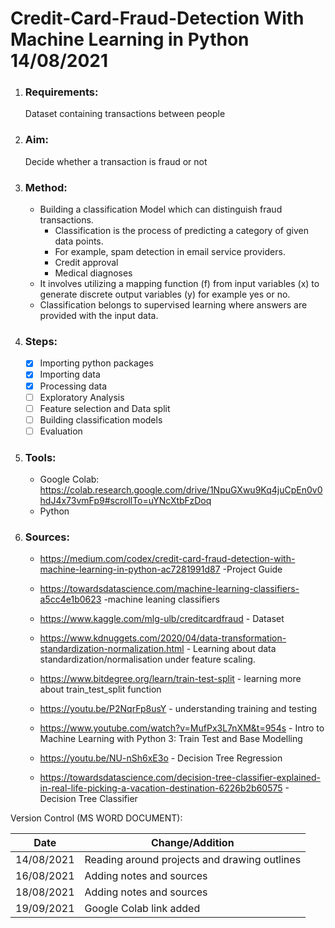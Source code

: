 # Credit-Card-Fraud-Detection With Machine Learning in Python 14/08/2021

1. ### Requirements: 
	Dataset containing transactions between people
2. ### Aim: 
	Decide whether a transaction is fraud or not
3. ### Method: 
	* Building a classification Model which can distinguish fraud transactions. 
		* Classification is the process of predicting a category of given data points. 
		* For example, spam detection in email service providers.
		* Credit approval
		* Medical diagnoses
	* It involves utilizing a mapping function (f) from input variables (x) to generate discrete output variables (y) for example yes or no.
	* Classification belongs to supervised learning where answers are provided with the input data.
4. ### Steps:
	- [x] Importing python packages
	- [x] Importing data
	- [x] Processing data 
	- [ ] Exploratory Analysis
	- [ ] Feature selection and Data split
	- [ ] Building classification models
	- [ ] Evaluation 
5. ### Tools:
	* Google Colab: https://colab.research.google.com/drive/1NpuGXwu9Kq4juCpEn0v0hdJ4x73vmFp9#scrollTo=uYNcXtbFzDoq 
	* Python
6. ### Sources:
	
	- https://medium.com/codex/credit-card-fraud-detection-with-machine-learning-in-python-ac7281991d87 -Project Guide

	- https://towardsdatascience.com/machine-learning-classifiers-a5cc4e1b0623 -machine leaning classifiers 

	- https://www.kaggle.com/mlg-ulb/creditcardfraud - Dataset

	- https://www.kdnuggets.com/2020/04/data-transformation-standardization-normalization.html - Learning about data standardization/normalisation under feature scaling.

	- https://www.bitdegree.org/learn/train-test-split - learning more about train_test_split function

	- https://youtu.be/P2NqrFp8usY - understanding training and testing

	- https://www.youtube.com/watch?v=MufPx3L7nXM&t=954s - Intro to Machine Learning with Python 3: Train Test and Base Modelling

	- https://youtu.be/NU-nSh6xE3o - Decision Tree Regression 
	
	- https://towardsdatascience.com/decision-tree-classifier-explained-in-real-life-picking-a-vacation-destination-6226b2b60575 - Decision Tree Classifier



Version Control (MS WORD DOCUMENT):   

Date  | Change/Addition
----- | ----------------
14/08/2021 | Reading around projects and drawing outlines
16/08/2021 | Adding notes and sources
18/08/2021 | Adding notes and sources
19/09/2021 | Google Colab link added
	
	






